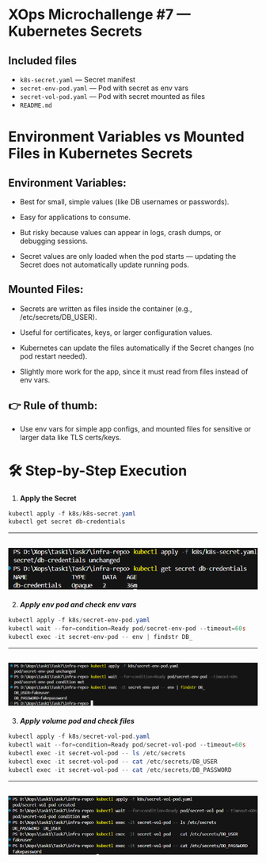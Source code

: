 # XOps Microchallenge #7 — Kubernetes Secrets

## Included files
- `k8s-secret.yaml` — Secret manifest
- `secret-env-pod.yaml` — Pod with secret as env vars
- `secret-vol-pod.yaml` — Pod with secret mounted as files
- `README.md` 

# Environment Variables vs Mounted Files in Kubernetes Secrets

## Environment Variables:

- Best for small, simple values (like DB usernames or passwords).

- Easy for applications to consume.

- But risky because values can appear in logs, crash dumps, or debugging sessions.

- Secret values are only loaded when the pod starts — updating the Secret does not automatically update running pods.

## Mounted Files:

- Secrets are written as files inside the container (e.g., /etc/secrets/DB_USER).

- Useful for certificates, keys, or larger configuration values.

- Kubernetes can update the files automatically if the Secret changes (no pod restart needed).

- Slightly more work for the app, since it must read from files instead of env vars.

## 👉 Rule of thumb:
- Use env vars for simple app configs, and mounted files for sensitive or larger data like TLS certs/keys.

# 🛠️ Step-by-Step Execution

1. **Apply the Secret**
```powershell
kubectl apply -f k8s/k8s-secret.yaml
kubectl get secret db-credentials
```
---
![k8s-secret](./Screenshot/k8s-secret.png)
---
2. ***Apply env pod and check env vars***
```powershell
kubectl apply -f k8s/secret-env-pod.yaml
kubectl wait --for=condition=Ready pod/secret-env-pod --timeout=60s
kubectl exec -it secret-env-pod -- env | findstr DB_
```
---
![k8s-secret](./Screenshot/secret-env-pod.png)
---
3. ***Apply volume pod and check files***
```powershell
kubectl apply -f k8s/secret-vol-pod.yaml
kubectl wait --for=condition=Ready pod/secret-vol-pod --timeout=60s
kubectl exec -it secret-vol-pod -- ls /etc/secrets
kubectl exec -it secret-vol-pod -- cat /etc/secrets/DB_USER
kubectl exec -it secret-vol-pod -- cat /etc/secrets/DB_PASSWORD
```
---
![k8s-secret](./Screenshot/secret-vol-pod.png)
---